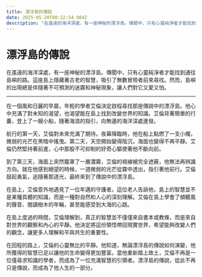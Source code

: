 ```yaml
---
title: 漂浮島的傳說
date: 2025-05-20T08:22:54.984Z
description: "在遙遠的海洋深處，有一座神秘的漂浮島。傳聞中，只有心靈純淨者才能找到通往島嶼的路。這座島上隱藏著古老的智慧，吸引了無數冒險者前來尋找。然而，島嶼的出現總是伴隨著不可預測的迷霧和神秘現象，讓人們對它又愛又怕。"
---
```


# 漂浮島的傳說

在遙遠的海洋深處，有一座神秘的漂浮島。傳聞中，只有心靈純淨者才能找到通往島嶼的路。這座島上隱藏著古老的智慧，吸引了無數冒險者前來尋找。然而，島嶼的出現總是伴隨著不可預測的迷霧和神秘現象，讓人們對它又愛又怕。

---

在一個風和日麗的早晨，年輕的學者艾倫決定啟程尋找那座傳說中的漂浮島。他心中充滿了對未知的渴望，也渴望能在島上找到改變世界的知識。艾倫背著簡單的行囊，登上了一艘小船，隨著海浪的指引，向無邊的海洋深處進發。

航行的第一天，艾倫對未來充滿了期待。夜幕降臨時，他在船上點燃了一支小燭，微弱的光芒在黑暗中搖曳。第二天，天空開始變得陰沉，海面也變得不再平靜。艾倫仍然堅持著前進，心中那股不可抑制的好奇心驅使著他不斷向前。

到了第三天，海面上突然籠罩了一層濃霧，艾倫的視線被完全遮蔽，他無法再辨識方向。就在他感到絕望的時候，一道微弱的光芒從霧中透出，指引著他前行。艾倫鼓起勇氣，追隨著那道光，最終來到了傳說中的漂浮島。

在島上，艾倫意外地遇見了一位年邁的守護者。這位老人告訴他，島上的智慧並不是某種具體的知識，而是一種對自然和人心的深刻理解。艾倫在島上學會了傾聽風的聲音、閱讀樹木的年輪，甚至能感受到大海的心跳。

在島上度過的時間，艾倫理解到，真正的智慧並不僅僅來自書本或教條，而是來自對世界的觀察和內心的平靜。他決定將這份領悟帶回現實世界，希望能夠改變人們的觀念，讓更多人理解和平與共生的重要性。

在回程的路上，艾倫的心靈無比的平靜。他知道，無論漂浮島的傳說如何演變，他所獲得的智慧已足以讓他的生命變得更加豐富。當他重新踏上故土，艾倫不再是一位僅尋求知識的學者，而成為了一位充滿智慧的引領者。漂浮島的傳說，從此不再只是傳說，而成為了他人生的一部分。